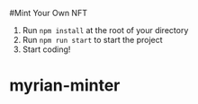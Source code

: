 #Mint Your Own NFT 

1. Run `npm install` at the root of your directory
2. Run `npm run start` to start the project
3. Start coding!

# myrian-minter
